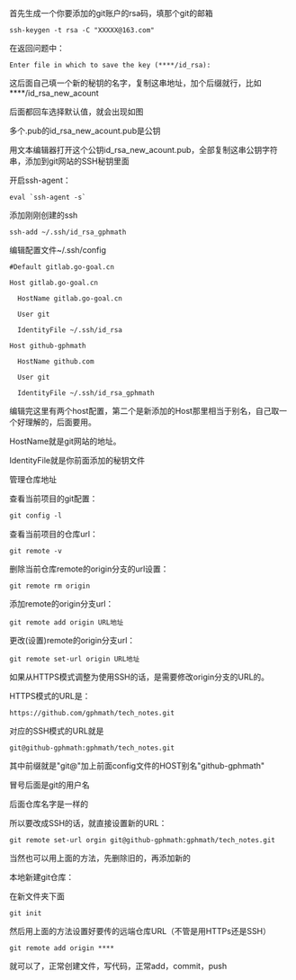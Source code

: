 首先生成一个你要添加的git账户的rsa码，填那个git的邮箱
```
ssh-keygen -t rsa -C "XXXXX@163.com"
```

在返回问题中：

```
Enter file in which to save the key (****/id_rsa):
```
这后面自己填一个新的秘钥的名字，复制这串地址，加个后缀就行，比如****/id_rsa_new_acount

后面都回车选择默认值，就会出现如图

多个.pub的id_rsa_new_acount.pub是公钥

用文本编辑器打开这个公钥id_rsa_new_acount.pub，全部复制这串公钥字符串，添加到git网站的SSH秘钥里面

开启ssh-agent：
```bazaar
eval `ssh-agent -s`
```


添加刚刚创建的ssh
```bazaar
ssh-add ~/.ssh/id_rsa_gphmath
```


编辑配置文件~/.ssh/config
```
#Default gitlab.go-goal.cn

Host gitlab.go-goal.cn

  HostName gitlab.go-goal.cn

  User git

  IdentityFile ~/.ssh/id_rsa

Host github-gphmath

  HostName github.com

  User git

  IdentityFile ~/.ssh/id_rsa_gphmath
```
编辑完这里有两个host配置，第二个是新添加的Host那里相当于别名，自己取一个好理解的，后面要用。

HostName就是git网站的地址。

IdentityFile就是你前面添加的秘钥文件

管理仓库地址

查看当前项目的git配置：
```markdown
git config -l
```


查看当前项目的仓库url：
```bazaar
git remote -v
```


删除当前仓库remote的origin分支的url设置：
```
git remote rm origin
```
添加remote的origin分支url：
```
git remote add origin URL地址
```
更改(设置)remote的origin分支url：
```
git remote set-url origin URL地址
```


如果从HTTPS模式调整为使用SSH的话，是需要修改origin分支的URL的。

HTTPS模式的URL是：
```
https://github.com/gphmath/tech_notes.git
```
对应的SSH模式的URL就是
```
git@github-gphmath:gphmath/tech_notes.git
```
其中前缀就是"git@"加上前面config文件的HOST别名"github-gphmath"

冒号后面是git的用户名

后面仓库名字是一样的

所以要改成SSH的话，就直接设置新的URL：
```
git remote set-url orgin git@github-gphmath:gphmath/tech_notes.git
```
当然也可以用上面的方法，先删除旧的，再添加新的

本地新建git仓库：

在新文件夹下面
```
git init
```
然后用上面的方法设置好要传的远端仓库URL（不管是用HTTPs还是SSH）
```
git remote add origin ****
```
就可以了，正常创建文件，写代码，正常add，commit，push


